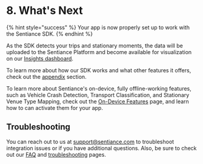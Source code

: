 # 8. What's Next

{% hint style="success" %}
Your app is now properly set up to work with the Sentiance SDK.
{% endhint %}

As the SDK detects your trips and stationary moments, the data will be uploaded to the Sentiance Platform and become available for visualization on our [Insights dashboard](https://insights.sentiance.com).

To learn more about how our SDK works and what other features it offers, check out the [appendix](../../appendix/) section.

To learn more about Sentiance's on-device, fully offline-working features, such as Vehicle Crash Detection, Transport Classification, and Stationary Venue Type Mapping, check out the [On-Device Features](../../appendix/on-device-features.md) page, and learn how to can activate them for your app.

## Troubleshooting

You can reach out to us at [support@sentiance.com](mailto:support@sentiance.com) to troubleshoot integration issues or if you have additional questions. Also, be sure to check out our [FAQ](../../../faq/faq/) and [troubleshooting](../../troubleshooting/) pages.
